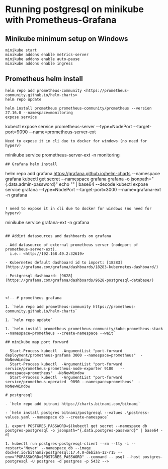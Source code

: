 
# Running postgresql on minikube with Prometheus-Grafana

## Minikube minimum setup on Windows
```
minikube start
minikube addons enable metrics-server
minikube addons enable auto-pause
minikube addons enable ingress
```

## Prometheus helm install
```
helm repo add prometheus-community <https://prometheus-community.github.io/helm-charts>
helm repo update

helm install prometheus prometheus-community/prometheus --version 27.16.0 --namespace=monitoring
expose service
```
kubectl expose service prometheus-server --type=NodePort 
--target-port=9090 --name=prometheus-server-ext
```
Need to expose it in cli due to docker for windows (no need for hyperv)
```
minikube service prometheus-server-ext -n monitoring
```
## Grafana helm install

```
helm repo add grafana https://grafana.github.io/helm-charts --namespace grafana
kubectl get secret --namespace grafana grafana -o jsonpath="{.data.admin-password}" 
echo "<sercret>" | base64 --decode
kubectl expose service grafana --type=NodePort --target-port=3000 --name=grafana-ext -n grafana
```

! need to expose it in cli due to docker for windows (no need for hyperv)

```
minikube service grafana-ext -n grafana
```

## Addint datasources and dashboards on grafana

- Add datasource of external prometheus server (nodeport of prometheus-server-ext).
  i.e.: <http://192.168.49.2:32619>
  
- Kubernetes default dashboard id to import: [18283](https://grafana.com/grafana/dashboards/18283-kubernetes-dashboard/)

- Postgresql dashboard: [9628](https://grafana.com/grafana/dashboards/9628-postgresql-database/)



<!-- # prometheus grafana

1. `helm repo add prometheus-community https://prometheus-community.github.io/helm-charts`

1. `helm repo update`

1. `helm install prometheus prometheus-community/kube-prometheus-stack --namespace=prometheus --create-namespace --wait`

## minikube map port forward

  Start-Process kubectl  -ArgumentList "port-forward deployment/prometheus-grafana 3000 --namespace=prometheus"  -NoNewWindow
  Start-Process kubectl  -ArgumentList "port-forward service/prometheus-prometheus-node-exporter 9100   --namespace=prometheus"  -NoNewWindow
  Start-Process kubectl  -ArgumentList "port-forward service/prometheus-operated  9090 --namespace=prometheus"  -NoNewWindow

# postgresql

- `helm repo add bitnami https://charts.bitnami.com/bitnami`

- `helm install postgres bitnami/postgresql --values .\postress-values.yaml --namespace db --create-namespace`

1. export POSTGRES_PASSWORD=$(kubectl get secret --namespace db postgres-postgresql -o jsonpath="{.data.postgres-password}" | base64 -d)

1. kubectl run postgres-postgresql-client --rm --tty -i --restart='Never' --namespace db --image docker.io/bitnami/postgresql:17.4.0-debian-12-r15 --env="PGPASSWORD=$POSTGRES_PASSWORD" --command -- psql --host postgres-postgresql -U postgres -d postgres -p 5432 -->